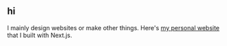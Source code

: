 ## hi
I mainly design websites or make other things. Here's [my personal website](https://jakeo.dev) that I built with Next.js.
